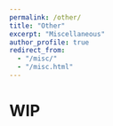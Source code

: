 ```yaml
---
permalink: /other/
title: "Other"
excerpt: "Miscellaneous"
author_profile: true
redirect_from: 
  - "/misc/"
  - "/misc.html"
---
```


<!--This is a page not in the menu. You can use markdown in this page. -->

WIP
======

